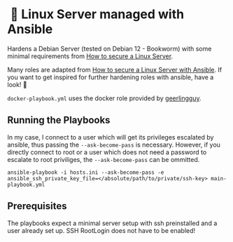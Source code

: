 #  🤖 Linux Server managed with Ansible 

Hardens a Debian Server (tested on Debian 12 - Bookworm) with some minimal requirements from [How to secure a Linux Server](https://github.com/imthenachoman/How-To-Secure-A-Linux-Server).

Many roles are adapted from [How to secure a Linux Server with Ansible](https://github.com/moltenbit/How-To-Secure-A-Linux-Server-With-Ansible). If you want to get inspired for further hardening roles with ansible, have a look! 💖

`docker-playbook.yml` uses the docker role provided by [geerlingguy](https://github.com/geerlingguy/ansible-role-docker). 

## Running the Playbooks

In my case, I connect to a user which will get its privileges escalated by ansible, thus passing the `--ask-become-pass` is necessary. However, if you directly connect to root or a user which does not need a password to escalate to root priviliges, the `--ask-become-pass` can be ommitted. 

```console
ansible-playbook -i hosts.ini --ask-become-pass -e ansible_ssh_private_key_file=</absolute/path/to/private/ssh-key> main-playbook.yml
```

## Prerequisites
The playbooks expect a minimal server setup with ssh preinstalled and a user already set up. 
SSH RootLogin does not have to be enabled! 